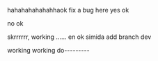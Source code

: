 hahahahahahahhaok
fix a bug here
yes ok

no ok

skrrrrrr, working ......
en  ok simida
add branch dev



working working do---------
